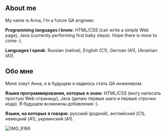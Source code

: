 ## About me

My name is Anna, I'm a future QA engineer.

**Programming languages I know:**
HTML/CSS (can write a simple Web page), Java (currently performing first baby steps). Hope there is more to come :).

**Languages I speak**: Russian (native), English (C1), German (A1), Ukrainian (A1).

## Обо мне

Меня зовут Анна, и в будущем я надеюсь стать QA инженером.

**Языки программирования, которые я знаю:**
HTML/CSS (могу написать простую Web-страницу), Java (делаю первые шаги и первые строчки кода). В будущем возможны добавления :).

**Языки, на которых я говорю**: русский (родной), английский (C1), немецкий (A1), украинский (A1).

![IMG_9166](https://user-images.githubusercontent.com/103038208/213779180-8d82e603-d07b-4b0a-9de7-a687110f4ae7.jpg)
